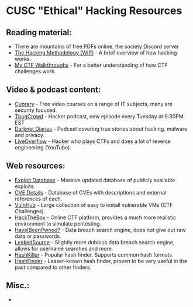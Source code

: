 # CUSC "Ethical" Hacking Resources
## Reading material:
 - There are mountains of free PDFs online, the society Discord server 
 - [The Hacking Methodology (WIP)] - A brief overview of how hacking works.
 - [My CTF Walkthroughs] - For a better understanding of how CTF challenges work.
## Video & podcast content:
 - [Cybrary] - Free video courses on a range of IT subjects, many are security focused.
 - [ThugCrowd] - Hacker podcast, new episode every Tuesday at 9:30PM EST
 - [Darknet Diaries] - Podcast covering true stories about hacking, malware and privacy.
 - [LiveOverflow] - Hacker who plays CTFs and does a lot of reverse engineering (YouTube).
## Web resources:
 - [Exploit Database] - Massive updated database of publicly available exploits.
 - [CVE Details] - Database of CVEs with descriptions and external references of each.
 - [VulnHub] - Large collection of easy to install vulnerable VMs (CTF Challenges).
 - [HackTheBox] - Online CTF platform, provides a much more realistic environment to simulate pentesting.
 - [HaveIBeenPwned?] - Data breach search engine, does not give out raw data or passwords.
 - [LeakedSource] - Slightly more dubious data breach search engine, allows for username searches and more.
 - [HashKiller] - Popular hash finder. Supports common hash formats.
 - [HashFinder] - Lesser-known hash finder, proven to be very useful in the past compared to other finders.
## Misc.:
 - 

[The Hacking Methodology (WIP)]: <https://github.com/kieran-walker-0/cuscs/blob/master/methodology.md>
[My CTF Walkthroughs]: <https://github.com/kieran-walker-0/ctf-walkthroughs>
[HaveIBeenPwned?]: <https://haveibeenpwned.com/>
[HashKiller]: <https://hashkiller.co.uk/>
[ThugCrowd]: <https://thugcrowd.com/>
[Cybrary]: <https://www.cybrary.it/>
[Exploit Database]: <https://www.exploit-db.com/>
[CVE Details]: <https://www.cvedetails.com/>
[LiveOverflow]: <https://www.youtube.com/channel/UClcE-kVhqyiHCcjYwcpfj9w>
[HashFinder]: <https://finder.insidepro.team/>
[LeakedSource]: <https://leakedsource.ru/>
[VulnHub]: <https://www.vulnhub.com/>
[HackTheBox]: <https://www.hackthebox.eu/>
[Darknet Diaries]: <https://darknetdiaries.com/>
